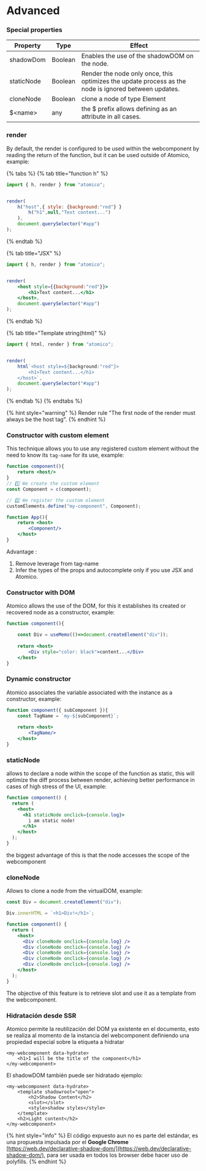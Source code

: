 # Advanced

### Special properties

| Property   | Type    | Effect                                                                                               |
| ---------- | ------- | ---------------------------------------------------------------------------------------------------- |
| shadowDom  | Boolean | Enables the use of the shadowDOM on the node.                                                        |
| staticNode | Boolean | Render the node only once, this optimizes the update process as the node is ignored between updates. |
| cloneNode  | Boolean | clone a node of type Element                                                                         |
| $\<name>   | any     | the $ prefix allows defining  as an attribute in all cases.                                          |

### render

By default, the render is configured to be used within the webcomponent by reading the return of the function, but it can be used outside of Atomico, example:

{% tabs %}
{% tab title="function h" %}
```javascript
import { h, render } from "atomico";


render(
    h("host",{ style: {background:"red"} }
        h("h1",null,"Text content...")
    ),
    document.querySelector("#app")
);
```
{% endtab %}

{% tab title="JSX" %}
```jsx
import { h, render } from "atomico";


render(
    <host style={{background:"red"}}>
        <h1>Text content...</h1>
    </host>,
    document.querySelector("#app")
);
```
{% endtab %}

{% tab title="Template string(html)" %}
```javascript
import { html, render } from "atomico";


render(
    html`<host style=${background:"red"}>
        <h1>Text content...</h1>
    </host>`,
    document.querySelector("#app")
);
```
{% endtab %}
{% endtabs %}

{% hint style="warning" %}
Render rule "The first node of the render must always be the host tag".
{% endhint %}

### Constructor with custom element

This technique allows you to use any registered custom element without the need to know its `tag-name` for its use, example:

```jsx
function component(){
    return <host/>
}
// 1️⃣ We create the custom element
const Component = c(component);

// 2️⃣ We register the custom element
customElements.define("my-component", Component);

function App(){
    return <host>
        <Component/>
    </host>
}
```

Advantage :&#x20;

1. Remove leverage from tag-name&#x20;
2. Infer the types of the props and autocomplete only if you use JSX and Atomico.

### Constructor with DOM

Atomico allows the use of the DOM, for this it establishes its created or recovered node as a constructor, example:

```jsx
function component(){

    const Div = useMemo(()=>document.createElement("div"));
    
    return <host>
        <Div style="color: black">content...</Div>
    </host>
}
```

### Dynamic constructor

Atomico associates the variable associated with the instance as a constructor, example:

```jsx
function component({ subComponent }){
    const TagName = `my-${subComponent}`;
    
    return <host>
        <TagName/>
    </host>
}
```

### staticNode

allows to declare a node within the scope of the function as static, this will optimize the diff process between render, achieving better performance in cases of high stress of the UI, example:

```jsx
function component() {
  return (
    <host>
      <h1 staticNode onclick={console.log}>
        i am static node!
      </h1>
    </host>
  );
}
```

the biggest advantage of this is that the node accesses the scope of the webcomponent

### cloneNode

Allows to clone a node from the virtualDOM, example:

```jsx
const Div = document.createElement("div");

Div.innerHTML = `<h1>Div!</h1>`;

function component() {
  return (
    <host>
      <Div cloneNode onclick={console.log} />
      <Div cloneNode onclick={console.log} />
      <Div cloneNode onclick={console.log} />
      <Div cloneNode onclick={console.log} />
      <Div cloneNode onclick={console.log} />
    </host>
  );
}
```

The objective of this feature is to retrieve slot and use it as a template from the webcomponent.

### Hidratación desde SSR

Atomico permite la reutilización del DOM ya existente en el documento, esto se realiza al momento de la instancia del webcomponent definiendo una propiedad especial sobre la etiqueta a hidratar

```markup
<my-webcomponent data-hydrate>
    <h1>I will be the title of the component</h1>
</my-webcomponent>
```

El shadowDOM también puede ser hidratado ejemplo:

```markup
<my-webcomponent data-hydrate>
    <template shadowroot="open">
        <h2>Shadow Content</h2>
        <slot></slot>
        <style>shadow styles</style>
    </template>
    <h2>Light content</h2>
</my-webcomponent>
```

{% hint style="info" %}
El código expuesto aun no es parte del estándar, es una propuesta impulsada por el **Google Chrome** [https://web.dev/declarative-shadow-dom/](https://web.dev/declarative-shadow-dom/), para ser usada en todos los browser debe hacer uso de polyfills.&#x20;
{% endhint %}
